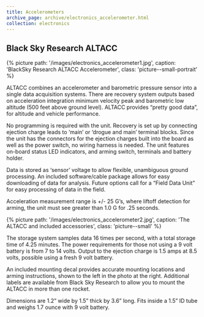 ```yaml
---
title: Accelerometers
archive_page: archive/electronics_accelerometer.html
collection: electronics
---
```

## Black Sky Research ALTACC

{% picture path: '/images/electronics_accelerometer1.jpg', caption: 'BlackSky Research ALTACC Accelerometer', class: 'picture--small-portrait' %}

ALTACC combines an accelerometer and barometric pressure sensor into a single data acquisition systems.
There are recovery system outputs based on acceleration integration minimum velocity peak and barometric low altitude (500 feet above ground level).
ALTACC provides “pretty good data”, for altitude and vehicle performance.

No programming is required with the unit.
Recovery is set up by connecting ejection charge leads to ‘main’ or ‘drogue and main’ terminal blocks.
Since the unit has the connectors for the ejection charges built into the board as well as the power switch, no wiring harness is needed.
The unit features on-board status LED indicators, and arming switch, terminals and battery holder.

Data is stored as ‘sensor’ voltage to allow flexible, unambiguous ground processing.
An included software/cable package allows for easy downloading of data for analysis.
Future options call for a “Field Data Unit” for easy processing of data in the field.

Acceleration measurement range is +/- 25 G’s, where liftoff detection for arming, the unit must see greater than 1.0 G for .25 seconds.

{% picture path: '/images/electronics_accelerometer2.jpg', caption: 'The ALTACC and included accessories', class: 'picture--small' %}

The storage system samples data 16 times per second, with a total storage time of 4.25 minutes.
The power requirements for those not using a 9 volt battery is from 7 to 14 volts.
Output to the ejection charge is 1.5 amps at 8.5 volts, possible using a fresh 9 volt battery.

An included mounting decal provides accurate mounting locations and arming instructions, shown to the left in the photo at the right.
Additional labels are available from Black Sky Research to allow you to mount the ALTACC in more than one rocket.

Dimensions are 1.2” wide by 1.5” thick by 3.6” long.
Fits inside a 1.5” ID tube and weighs 1.7 ounce with 9 volt battery.

